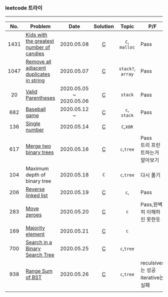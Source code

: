 ### leetcode 트라이

---



| No.  | Problem                                                      |               Date                |                           Solution                           |       Topic       | P/F                                     |
| :--: | ------------------------------------------------------------ | :-------------------------------: | :----------------------------------------------------------: | :---------------: | --------------------------------------- |
| 1431 | [Kids with the greatest number of candies](https://leetcode.com/problems/kids-with-the-greatest-number-of-candies/) |            2020.05.08             | [C](00leetcode/1431kids_with_the_greatest_number_of_candies.md) |   `C`, `malloc`   | Pass                                    |
| 1047 | [Remove all adjacent duplicates in string](https://leetcode.com/problems/remove-all-adjacent-duplicates-in-string/) |            2020.05.07             | [C](00leetcode/1047remove_all_adjacent_duplicatest_in_string.md) | `stack?`, `array` | Pass                                    |
|  20  | [Valid Parentheses](https://leetcode.com/problems/valid-parentheses/) | 2020.05.05<br />~<br />2020.05.06 |            [C](00leetcode/20valid_parentheses.md)            |      `stack`      | Pass                                    |
| 682  | [Baseball game](https://leetcode.com/problems/baseball-game/) |      2020.05.12<br />~<br />      |              [C](00leetcode/682baseballgame.md)              |   `c`, `stack`    | Pass                                    |
| 136  | [Single number](https://leetcode.com/problems/single-number/) |            2020.05.14             |             [C](00leetcode/136single_number.md)              |     `C`,`XOR`     |                                         |
| 617  | [Merge two binary trees](https://leetcode.com/problems/merge-two-binary-trees/) |            2020.05.16             |         [C](00leetcode/617merge_two_binary_trees.md)         |    `c`,`tree`     | Pass<br />트리 프린트하는거 알아보기    |
| 104  | Maximum depth of binary tree                                 |            2020.05.18             |                             `C`                              |    `c`,`tree`     | 다시 풀기                               |
| 206  | [Reverse linked list](https://leetcode.com/problems/reverse-linked-list/) |            2020.05.19             |          [C](00leetcode/206reverse_linked_list.md)           |       `c`,        | Pass                                    |
| 283  | [Move zeroes](https://leetcode.com/problems/move-zeroes/)    |            2020.05.20             |              [C](00leetcode/283move_zeroes.md)               |        `c`        | Pass,완벽히 이해하진 못한듯             |
| 169  | [Majority element](https://leetcode.com/problems/majority-element/) |            2020.05.21             |            [C](00leetcode/169Majority_element.md)            |        `c`        |                                         |
| 700  | [Search in a Binary Search Tree](https://leetcode.com/problems/search-in-a-binary-search-tree/) |            2020.05.25             |     [C](00leetcode/700Search_in_a_binary_search_tree.md)     |    `c`,`tree`     |                                         |
| 938  | [Range Sum of BST](https://leetcode.com/problems/range-sum-of-bst/) |            2020.05.26             |            [C](00leetcode/938Range_sum_of_BST.md)            |    `c`,`tree`     | reculsives는 성공<br />iterative는 실패 |
|      |                                                              |                                   |                                                              |                   |                                         |


